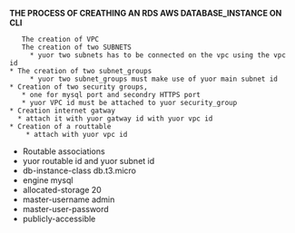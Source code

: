 **THE PROCESS OF CREATHING AN RDS AWS DATABASE_INSTANCE ON CLI**



       The creation of VPC
       The creation of two SUBNETS
         * yuor two subnets has to be connected on the vpc using the vpc id
    * The creation of two subnet_groups
         * yuor two subnet_groups must make use of yuor main subnet id
    * Creation of two security groups, 
       * one for mysql port and secondry HTTPS port
       * yuor VPC id must be attached to yuor security_group
    * Creation internet gatway 
      * attach it with yuor gatway id with yuor vpc id
    * Creation of a routtable 
        * attach with yuor vpc id 
* Routable associations
* yuor routable id and yuor subnet id
* db-instance-class db.t3.micro   
* engine mysql
* allocated-storage 20 
* master-username admin
* master-user-password 
* publicly-accessible

